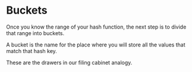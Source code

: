 # Buckets

Once you know the range of your hash function,
the next step is to divide that range into buckets.

A bucket is the name for the place where you will store
all the values that match that hash key.

These are the drawers in our filing cabinet analogy.

